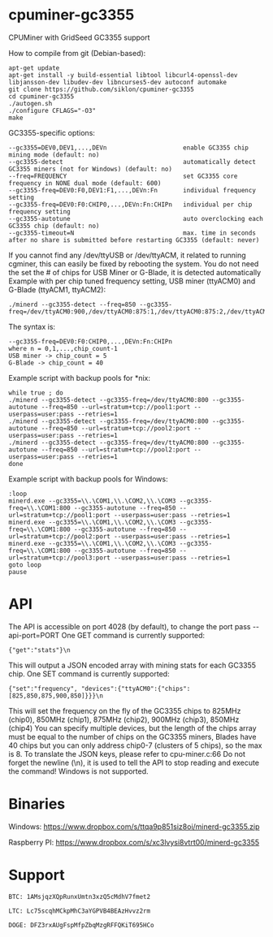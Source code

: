 cpuminer-gc3355
==============

CPUMiner with GridSeed GC3355 support

How to compile from git (Debian-based):

```
apt-get update
apt-get install -y build-essential libtool libcurl4-openssl-dev libjansson-dev libudev-dev libncurses5-dev autoconf automake
git clone https://github.com/siklon/cpuminer-gc3355
cd cpuminer-gc3355
./autogen.sh
./configure CFLAGS="-O3"
make
```

GC3355-specific options:

```
--gc3355=DEV0,DEV1,...,DEVn      				enable GC3355 chip mining mode (default: no)
--gc3355-detect					      			automatically detect GC3355 miners (not for Windows) (default: no)
--freq=FREQUENCY  								set GC3355 core frequency in NONE dual mode (default: 600)
--gc3355-freq=DEV0:F0,DEV1:F1,...,DEVn:Fn		individual frequency setting
--gc3355-freq=DEV0:F0:CHIP0,...,DEVn:Fn:CHIPn	individual per chip frequency setting
--gc3355-autotune  								auto overclocking each GC3355 chip (default: no)
--gc3355-timeout=N  							max. time in seconds after no share is submitted before restarting GC3355 (default: never)
```

If you cannot find any /dev/ttyUSB or /dev/ttyACM, it related to running cgminer, this can easily be fixed by rebooting the system.
You do not need the set the # of chips for USB Miner or G-Blade, it is detected automatically
Example with per chip tuned frequency setting, USB miner (ttyACM0) and G-Blade (ttyACM1, ttyACM2):

```
./minerd --gc3355-detect --freq=850 --gc3355-freq=/dev/ttyACM0:900,/dev/ttyACM0:875:1,/dev/ttyACM0:875:2,/dev/ttyACM1:825,/dev/ttyACM1:1025:32,/dev/ttyACM2:825,/dev/ttyACM2:850:10
```

The syntax is:
```
--gc3355-freq=DEV0:F0:CHIP0,...,DEVn:Fn:CHIPn
where n = 0,1,...,chip_count-1
USB miner -> chip_count = 5
G-Blade -> chip_count = 40
```

Example script with backup pools for *nix:

```
while true ; do
./minerd --gc3355-detect --gc3355-freq=/dev/ttyACM0:800 --gc3355-autotune --freq=850 --url=stratum+tcp://pool1:port --userpass=user:pass --retries=1
./minerd --gc3355-detect --gc3355-freq=/dev/ttyACM0:800 --gc3355-autotune --freq=850 --url=stratum+tcp://pool2:port --userpass=user:pass --retries=1
./minerd --gc3355-detect --gc3355-freq=/dev/ttyACM0:800 --gc3355-autotune --freq=850 --url=stratum+tcp://pool2:port --userpass=user:pass --retries=1
done
```

Example script with backup pools for Windows:

```
:loop
minerd.exe --gc3355=\\.\COM1,\\.\COM2,\\.\COM3 --gc3355-freq=\\.\COM1:800 --gc3355-autotune --freq=850 --url=stratum+tcp://pool1:port --userpass=user:pass --retries=1
minerd.exe --gc3355=\\.\COM1,\\.\COM2,\\.\COM3 --gc3355-freq=\\.\COM1:800 --gc3355-autotune --freq=850 --url=stratum+tcp://pool2:port --userpass=user:pass --retries=1
minerd.exe --gc3355=\\.\COM1,\\.\COM2,\\.\COM3 --gc3355-freq=\\.\COM1:800 --gc3355-autotune --freq=850 --url=stratum+tcp://pool3:port --userpass=user:pass --retries=1
goto loop
pause
```

API
==============
The API is accessible on port 4028 (by default), to change the port pass --api-port=PORT
One GET command is currently supported:
```
{"get":"stats"}\n
```
This will output a JSON encoded array with mining stats for each GC3355 chip.
One SET command is currently supported:
```
{"set":"frequency", "devices":{"ttyACM0":{"chips":[825,850,875,900,850]}}}\n
```
This will set the frequency on the fly of the GC3355 chips to 825MHz (chip0), 850MHz (chip1), 875MHz (chip2), 900MHz (chip3), 850MHz (chip4)
You can specify multiple devices, but the length of the chips array must be equal to the number of chips on the GC3355 miners, Blades have 40 chips but you can only address chip0-7 (clusters of 5 chips), so the max is 8.
To translate the JSON keys, please refer to cpu-miner.c:66
Do not forget the newline (\n), it is used to tell the API to stop reading and execute the command!
Windows is not supported.

Binaries
==============

Windows: https://www.dropbox.com/s/ttqa9p851siz8oi/minerd-gc3355.zip

Raspberry PI: https://www.dropbox.com/s/xc3lvysi8vtrt00/minerd-gc3355

Support
==============

`BTC: 1AMsjqzXQpRunxUmtn3xzQ5cMdhV7fmet2`


`LTC: Lc75scqhMCkpMhC3aYGPVB4BEAzHvvz2rm`


`DOGE: DFZ3rxAUgFspMfpZbqMzgRFFQKiT695HCo`